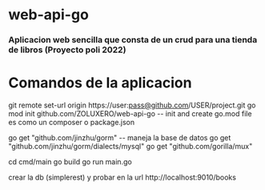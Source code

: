 # web-api-go
### Aplicacion web sencilla que consta de un crud para una tienda de libros (Proyecto poli 2022)
# Comandos de la aplicacion

git remote set-url origin https://user:pass@github.com/USER/project.git
go mod init github.com/ZOLUXERO/web-api-go -- init and create go.mod file es como un composer o package.json

go get "github.com/jinzhu/gorm" -- maneja la base de datos
go get "github.com/jinzhu/gorm/dialects/mysql"
go get "github.com/gorilla/mux"

cd cmd/main
go build
go run main.go

crear la db (simplerest) y probar en la url http://localhost:9010/books